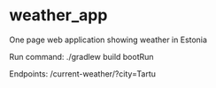 # weather_app
One page web application showing weather in Estonia

Run command: ./gradlew build bootRun 

Endpoints: /current-weather/?city=Tartu
